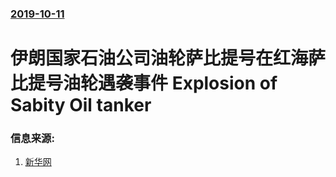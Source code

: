 ### [2019-10-11](/news/2019/10/11/index.md)

##### 
#  伊朗国家石油公司油轮萨比提号在红海萨比提号油轮遇袭事件 Explosion of Sabity Oil tanker 




### 信息来源:

1. [新华网](http://www.xinhuanet.com/world/2019-10/12/c_1210308800.htm)
